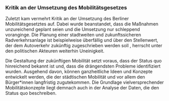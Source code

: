 ### Kritik an der Umsetzung des Mobilitätsgesetzes

Zuletzt kam vermehrt Kritik an der Umsetzung des Berliner Mobilitätsgesetztes auf. Dabei wurde beanstandet, dass die Maßnahmen
 unzureichend geplant seien und die Umsetzung nur schleppend voranginge. Die Planung einer stadtweiten und zukunftssicheren
  Radverkehrsanlage ist beispielweise überfällig und über den Stellenwert, der dem Autoverkehr zukünftig zugeschrieben werden soll
  , herrscht unter den politischen Akteuren weiterhin Uneinigkeit.

Die Gestaltung der zukünftigen Mobilität setzt voraus, dass der Status quo hinreichend bekannt ist und, dass die drängendsten Probleme
 identifiziert wurden. Ausgehend davon, können ganzheitliche Ideen und Konzepte entwickelt werden, die der städtischen Mobilität und vor
  allem den Bürger*innen langfristig zugutekommen. Die Grundlage vielversprechender Mobilitätskonzepte liegt demnach auch in der Analyse
   der Daten, die den Status quo beschreiben.
